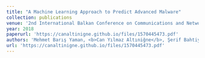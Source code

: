 ```yaml
---
title: "A Machine Learning Approach to Predict Advanced Malware"
collection: publications
venue: '2nd International Balkan Conference on Communications and Networking (BalkanCom)'
year: 2018
paperurl: 'https://canaltinigne.github.io/files/1570445473.pdf'
authors: 'Mehmet Barış Yaman, <b>Can Yılmaz Altıniğne</b>, Şerif Bahtiyar'
url: 'https://canaltinigne.github.io/files/1570445473.pdf'
---
```


